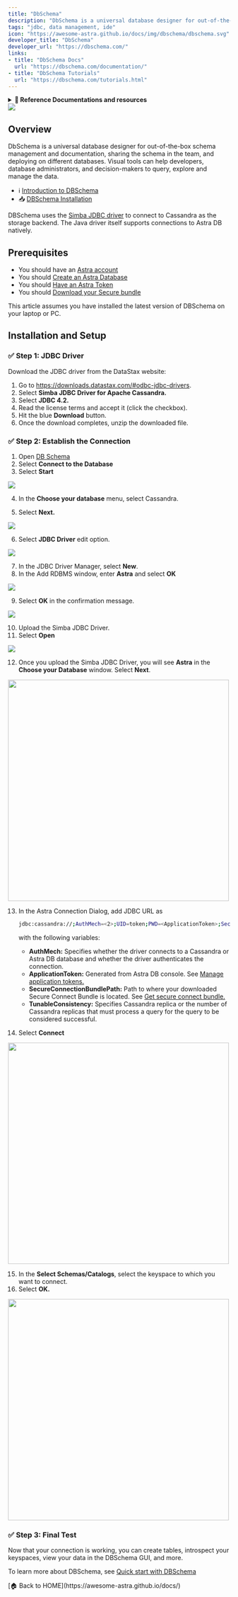 ```yaml
---
title: "DbSchema"
description: "DbSchema is a universal database designer for out-of-the-box schema management and documentation, sharing the schema in the team, and deploying on different databases. Visual tools can help developers, database administrators, and decision-makers to query, explore and manage the data."
tags: "jdbc, data management, ide"
icon: "https://awesome-astra.github.io/docs/img/dbschema/dbschema.svg"
developer_title: "DbSchema"
developer_url: "https://dbschema.com/"
links:
- title: "DbSchema Docs"
  url: "https://dbschema.com/documentation/"
- title: "DbSchema Tutorials"
  url: "https://dbschema.com/tutorials.html"
---
```


<div class="nosurface" markdown="1">

<details>
<summary><b> 📖 Reference Documentations and resources</b></summary>
<ol>
<li><a href="https://docs.datastax.com/en/astra/docs/db-integration-dbschema.html"><b>📖 Astra Docs</b> - Reference documentation</a>
<li><a href="https://dbschema.com/tutorials.html">DBSchema Tutorials</a>
</ol>
</details>

<img src="https://awesome-astra.github.io/docs/img/dbschema/download.png" />
</div>

## Overview

DbSchema is a universal database designer for out-of-the-box schema management and documentation, sharing the schema in the team, and deploying on different databases. Visual tools can help developers, database administrators, and decision-makers to query, explore and manage the data.

- <span class="nosurface">ℹ️ </span>[Introduction to DBSchema](https://dbschema.com/features.html)
- <span class="nosurface">📥 </span>[DBSchema Installation](https://dbschema.com/download.html)

DBSchema uses the [Simba JDBC driver](https://downloads.datastax.com/#odbc-jdbc-drivers) to connect to Cassandra as the storage backend. The Java driver itself supports connections to Astra DB natively.

## Prerequisites
<ul class="prerequisites">
  <li class="nosurface">You should have an <a href="https://astra.dev/3B7HcYo">Astra account</a></li>
  <li class="nosurface">You should <a href="https://awesome-astra.github.io/docs/pages/astra/create-instance/">Create an Astra Database</a></li>
  <li class="nosurface">You should <a href="https://awesome-astra.github.io/docs/pages/astra/create-token/">Have an Astra Token</a></li>
  <li class="nosurface">You should <a href="https://awesome-astra.github.io/docs/pages/astra/download-scb/">Download your Secure bundle</a></li>
</ul>

This article assumes you have installed the latest version of DBSchema on your laptop or PC.

## Installation and Setup

### <span class="nosurface">✅ Step 1: </span> JDBC Driver

Download the JDBC driver from the DataStax website:

1. Go to https://downloads.datastax.com/#odbc-jdbc-drivers.
2. Select **Simba JDBC Driver for Apache Cassandra.**
3. Select **JDBC 4.2.**
4. Read the license terms and accept it (click the checkbox).
5. Hit the blue **Download** button.
6. Once the download completes, unzip the downloaded file.

### <span class="nosurface">✅ Step 2: </span> Establish the Connection

1. Open [DB Schema](https://dbschema.com/)
2. Select **Connect to the Database**
3. Select **Start**
<img src="https://awesome-astra.github.io/docs/img/dbschema/dbschema-start.png"/>

4. In the **Choose your database** menu, select Cassandra.

5. Select **Next.**
<img src="https://awesome-astra.github.io/docs/img/dbschema/dbschema-cass-sel.png" />

6. Select **JDBC Driver** edit option.
<img src="https://awesome-astra.github.io/docs/img/dbschema/dbschema-connection-d.png" />

7. In the JDBC Driver Manager, select **New**.
8. In the Add RDBMS window, enter **Astra** and select **OK**
<img src="https://awesome-astra.github.io/docs/img/dbschema/dbschema-driver-manager.png" />

9. Select **OK** in the confirmation message.
<img src="https://awesome-astra.github.io/docs/img/dbschema/dbschema-connection.png" />

10. Upload the Simba JDBC Driver.
11. Select **Open**
<img src="https://awesome-astra.github.io/docs/img/dbschema/dbschema-simba-driver.png" />

12. Once you upload the Simba JDBC Driver, you will see **Astra** in the **Choose your Database** window. Select **Next**.
<img src="https://awesome-astra.github.io/docs/img/dbschema/dbschema-astra.png" height="500px" />

13. In the Astra Connection Dialog, add JDBC URL as
    ```bash
    jdbc:cassandra://;AuthMech=<2>;UID=token;PWD=<ApplicationToken>;SecureConnectionBundlePath=<PATH TO YOUR SECURE CONNECT BUNDLE>;TunableConsistency=<6>
    ```
    with the following variables:

    - **AuthMech:** Specifies whether the driver connects to a Cassandra or Astra DB database and whether the driver authenticates the connection.
    - **ApplicationToken:** Generated from Astra DB console. See [Manage application tokens.](https://docs.datastax.com/en/astra/docs/manage-application-tokens.html)
    - **SecureConnectionBundlePath:** Path to where your downloaded Secure Connect Bundle is located. See [Get secure connect bundle.](https://docs.datastax.com/en/astra/docs/obtaining-database-credentials.html)
    - **TunableConsistency:** Specifies Cassandra replica or the number of Cassandra replicas that must process a query for the query to be considered successful.

14. Select **Connect**
<img src="https://awesome-astra.github.io/docs/img/dbschema/dbschema-url.png" height="500px" />

15. In the **Select Schemas/Catalogs**, select the keyspace to which you want to connect.
16. Select **OK.**
<img src="https://awesome-astra.github.io/docs/img/dbschema/dbschema-connetion-established.png" height="500px" />

### <span class="nosurface">✅ Step 3: </span> Final Test

Now that your connection is working, you can create tables, introspect your keyspaces, view your data in the DBSchema GUI, and more.

To learn more about DBSchema, see [Quick start with DBSchema](https://dbschema.com/tutorials.html)

<div class="nosurface" markdown="1">
[🏠 Back to HOME](https://awesome-astra.github.io/docs/) 
</div>